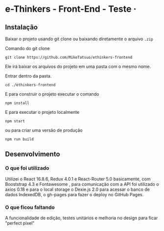 
# e-Thinkers - Front-End - Teste &middot;

## Instalação

Baixar o projeto usando git clone ou baixando diretamente o arquivo ```.zip```

Comando do git clone
```shell
git clone https://github.com/MikeTatsuo/ethinkers-frontend
```

Ele irá baixar os arquivos do projeto em uma pasta com o mesmo nome.

Entrar dentro da pasta.

```shell
cd ./ethinkers-frontend
```

E para construir o projeto executar o comando
```shell
npm install
```

E para executar o projeto localmente
```shell
npm start
```

ou para criar uma versão de produção
```shell
npm run build
```


## Desenvolvimento

### O que foi utilizado
Utilizei o React 16.8.6, Redux 4.0.1 e React-Router 5.0 basicamente, com Booststrap 4.3 e Fontawesome , para comunicação com a API foi utilizado o axios 0.18 e para o local storage o Dexie.js 2.0 para acessar o banco de dados IndexedDB, o gh-pages para fazer o deploy no GitHub Pages.

### O que ficou faltando

A funcionalidade de edição, testes unitários e melhoria no design para ficar "perfect pixel"